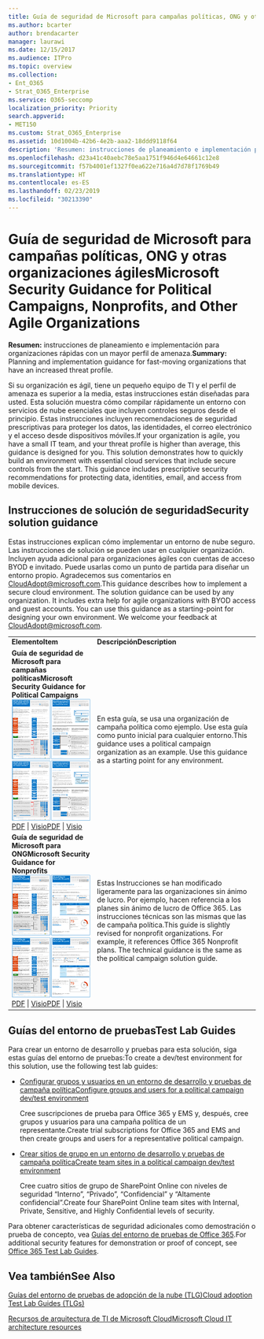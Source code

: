 ```yaml
---
title: Guía de seguridad de Microsoft para campañas políticas, ONG y otras organizaciones ágiles
ms.author: bcarter
author: brendacarter
manager: laurawi
ms.date: 12/15/2017
ms.audience: ITPro
ms.topic: overview
ms.collection:
- Ent_O365
- Strat_O365_Enterprise
ms.service: O365-seccomp
localization_priority: Priority
search.appverid:
- MET150
ms.custom: Strat_O365_Enterprise
ms.assetid: 10d1004b-42b6-4e2b-aaa2-18ddd9118f64
description: 'Resumen: instrucciones de planeamiento e implementación para organizaciones rápidas con un mayor perfil de amenaza.'
ms.openlocfilehash: d23a41c40aebc78e5aa1751f946d4e64661c12e8
ms.sourcegitcommit: f57b4001ef1327f0ea622e716a4d7d78f1769b49
ms.translationtype: HT
ms.contentlocale: es-ES
ms.lasthandoff: 02/23/2019
ms.locfileid: "30213390"
---
```

# <a name="microsoft-security-guidance-for-political-campaigns-nonprofits-and-other-agile-organizations"></a><span data-ttu-id="7b979-103">Guía de seguridad de Microsoft para campañas políticas, ONG y otras organizaciones ágiles</span><span class="sxs-lookup"><span data-stu-id="7b979-103">Microsoft Security Guidance for Political Campaigns, Nonprofits, and Other Agile Organizations</span></span>

 <span data-ttu-id="7b979-104">**Resumen:** instrucciones de planeamiento e implementación para organizaciones rápidas con un mayor perfil de amenaza.</span><span class="sxs-lookup"><span data-stu-id="7b979-104">**Summary:** Planning and implementation guidance for fast-moving organizations that have an increased threat profile.</span></span>
  
<span data-ttu-id="7b979-p101">Si su organización es ágil, tiene un pequeño equipo de TI y el perfil de amenaza es superior a la media, estas instrucciones están diseñadas para usted. Esta solución muestra cómo compilar rápidamente un entorno con servicios de nube esenciales que incluyen controles seguros desde el principio. Estas instrucciones incluyen recomendaciones de seguridad prescriptivas para proteger los datos, las identidades, el correo electrónico y el acceso desde dispositivos móviles.</span><span class="sxs-lookup"><span data-stu-id="7b979-p101">If your organization is agile, you have a small IT team, and your threat profile is higher than average, this guidance is designed for you. This solution demonstrates how to quickly build an environment with essential cloud services that include secure controls from the start. This guidance includes prescriptive security recommendations for protecting data, identities, email, and access from mobile devices.</span></span>
  
## <a name="security-solution-guidance"></a><span data-ttu-id="7b979-108">Instrucciones de solución de seguridad</span><span class="sxs-lookup"><span data-stu-id="7b979-108">Security solution guidance</span></span>

<span data-ttu-id="7b979-p102">Estas instrucciones explican cómo implementar un entorno de nube seguro. Las instrucciones de solución se pueden usar en cualquier organización. Incluyen ayuda adicional para organizaciones ágiles con cuentas de acceso BYOD e invitado. Puede usarlas como un punto de partida para diseñar un entorno propio. Agradecemos sus comentarios en [CloudAdopt@microsoft.com](mailto:CloudAdopt@microsoft.com).</span><span class="sxs-lookup"><span data-stu-id="7b979-p102">This guidance describes how to implement a secure cloud environment. The solution guidance can be used by any organization. It includes extra help for agile organizations with BYOD access and guest accounts. You can use this guidance as a starting-point for designing your own environment. We welcome your feedback at [CloudAdopt@microsoft.com](mailto:CloudAdopt@microsoft.com).</span></span> 
  
|||
|:-----|:-----|
|<span data-ttu-id="7b979-114">**Elemento**</span><span class="sxs-lookup"><span data-stu-id="7b979-114">**Item**</span></span> <br/> |<span data-ttu-id="7b979-115">**Descripción**</span><span class="sxs-lookup"><span data-stu-id="7b979-115">**Description**</span></span> <br/> |
|<span data-ttu-id="7b979-116">**Guía de seguridad de Microsoft para campañas políticas**</span><span class="sxs-lookup"><span data-stu-id="7b979-116">**Microsoft Security Guidance for Political Campaigns**</span></span> <br/> <span data-ttu-id="7b979-117">[![Miniatura de conjunto de minipósteres.](media/d370ce28-ca40-4930-9a2c-907312aa06c8.png)          ](http://download.microsoft.com/download/B/4/D/B4D520C3-4D0C-4B4D-BFB9-09F0651C2775/MSFT_Cloud_architecture_security%20for%20political%20campaigns.pdf)</span><span class="sxs-lookup"><span data-stu-id="7b979-117">[![Thumb nail for mini poster set.](media/d370ce28-ca40-4930-9a2c-907312aa06c8.png)          ](http://download.microsoft.com/download/B/4/D/B4D520C3-4D0C-4B4D-BFB9-09F0651C2775/MSFT_Cloud_architecture_security%20for%20political%20campaigns.pdf)</span></span> <br/> <span data-ttu-id="7b979-118">[PDF](http://download.microsoft.com/download/B/4/D/B4D520C3-4D0C-4B4D-BFB9-09F0651C2775/MSFT_Cloud_architecture_security%20for%20political%20campaigns.pdf)  \| [Visio](http://download.microsoft.com/download/B/4/D/B4D520C3-4D0C-4B4D-BFB9-09F0651C2775/MSFT_Cloud_architecture_security%20for%20political%20campaigns.vsdx)</span><span class="sxs-lookup"><span data-stu-id="7b979-118">[PDF](http://download.microsoft.com/download/B/4/D/B4D520C3-4D0C-4B4D-BFB9-09F0651C2775/MSFT_Cloud_architecture_security%20for%20political%20campaigns.pdf)  \| [Visio](http://download.microsoft.com/download/B/4/D/B4D520C3-4D0C-4B4D-BFB9-09F0651C2775/MSFT_Cloud_architecture_security%20for%20political%20campaigns.vsdx)</span></span> <br/> |<span data-ttu-id="7b979-p103">En esta guía, se usa una organización de campaña política como ejemplo. Use esta guía como punto inicial para cualquier entorno.</span><span class="sxs-lookup"><span data-stu-id="7b979-p103">This guidance uses a political campaign organization as an example. Use this guidance as a starting point for any environment.</span></span>  <br/> |
|<span data-ttu-id="7b979-121">**Guía de seguridad de Microsoft para ONG**</span><span class="sxs-lookup"><span data-stu-id="7b979-121">**Microsoft Security Guidance for Nonprofits**</span></span> <br/> <span data-ttu-id="7b979-122">[![Imagen en miniatura de archivo descargable](media/e4784889-1c69-4067-9a8f-31d31d1eceea.png)          ](http://download.microsoft.com/download/9/4/3/94389612-C679-4061-8DF2-D9A15D72B65F/Microsoft_Cloud%20Architecture_Security%20for%20Nonprofits.pdf)</span><span class="sxs-lookup"><span data-stu-id="7b979-122">[![Thumnail image for downloadable file](media/e4784889-1c69-4067-9a8f-31d31d1eceea.png)          ](http://download.microsoft.com/download/9/4/3/94389612-C679-4061-8DF2-D9A15D72B65F/Microsoft_Cloud%20Architecture_Security%20for%20Nonprofits.pdf)</span></span> <br/> <span data-ttu-id="7b979-123">[PDF](http://download.microsoft.com/download/9/4/3/94389612-C679-4061-8DF2-D9A15D72B65F/Microsoft_Cloud%20Architecture_Security%20for%20Nonprofits.pdf)  \| [Visio](http://download.microsoft.com/download/9/4/3/94389612-C679-4061-8DF2-D9A15D72B65F/Microsoft_Cloud%20Architecture_Security%20for%20Nonprofits.vsdx)</span><span class="sxs-lookup"><span data-stu-id="7b979-123">[PDF](http://download.microsoft.com/download/9/4/3/94389612-C679-4061-8DF2-D9A15D72B65F/Microsoft_Cloud%20Architecture_Security%20for%20Nonprofits.pdf)  \| [Visio](http://download.microsoft.com/download/9/4/3/94389612-C679-4061-8DF2-D9A15D72B65F/Microsoft_Cloud%20Architecture_Security%20for%20Nonprofits.vsdx)</span></span> <br/> |<span data-ttu-id="7b979-p104">Estas Instrucciones se han modificado ligeramente para las organizaciones sin ánimo de lucro. Por ejemplo, hacen referencia a los planes sin ánimo de lucro de Office 365. Las instrucciones técnicas son las mismas que las de campaña política.</span><span class="sxs-lookup"><span data-stu-id="7b979-p104">This guide is slightly revised for nonprofit organizations. For example, it references Office 365 Nonprofit plans. The technical guidance is the same as the political campaign solution guide.</span></span>  <br/> |
   
## <a name="test-lab-guides"></a><span data-ttu-id="7b979-127">Guías del entorno de pruebas</span><span class="sxs-lookup"><span data-stu-id="7b979-127">Test Lab Guides</span></span>

<span data-ttu-id="7b979-128">Para crear un entorno de desarrollo y pruebas para esta solución, siga estas guías del entorno de pruebas:</span><span class="sxs-lookup"><span data-stu-id="7b979-128">To create a dev/test environment for this solution, use the following test lab guides:</span></span> 
  
- [<span data-ttu-id="7b979-129">Configurar grupos y usuarios en un entorno de desarrollo y pruebas de campaña política</span><span class="sxs-lookup"><span data-stu-id="7b979-129">Configure groups and users for a political campaign dev/test environment</span></span>](https://docs.microsoft.com/office365/enterprise/configure-groups-and-users-for-a-political-campaign-dev-test-environment)
    
     <span data-ttu-id="7b979-130">Cree suscripciones de prueba para Office 365 y EMS y, después, cree grupos y usuarios para una campaña política de un representante.</span><span class="sxs-lookup"><span data-stu-id="7b979-130">Create trial subscriptions for Office 365 and EMS and then create groups and users for a representative political campaign.</span></span>
    
- [<span data-ttu-id="7b979-131">Crear sitios de grupo en un entorno de desarrollo y pruebas de campaña política</span><span class="sxs-lookup"><span data-stu-id="7b979-131">Create team sites in a political campaign dev/test environment</span></span>](https://docs.microsoft.com/office365/enterprise/create-team-sites-in-a-political-campaign-dev-test-environment)
    
    <span data-ttu-id="7b979-132">Cree cuatro sitios de grupo de SharePoint Online con niveles de seguridad “Interno”, “Privado”, “Confidencial” y “Altamente confidencial”.</span><span class="sxs-lookup"><span data-stu-id="7b979-132">Create four SharePoint Online team sites with Internal, Private, Sensitive, and Highly Confidential levels of security.</span></span>
    
<span data-ttu-id="7b979-133">Para obtener características de seguridad adicionales como demostración o prueba de concepto, vea [Guías del entorno de pruebas de Office 365](http://aka.ms/o365tlgs).</span><span class="sxs-lookup"><span data-stu-id="7b979-133">For additional security features for demonstration or proof of concept, see [Office 365 Test Lab Guides](http://aka.ms/o365tlgs).</span></span>
  
## <a name="see-also"></a><span data-ttu-id="7b979-134">Vea también</span><span class="sxs-lookup"><span data-stu-id="7b979-134">See Also</span></span>

[<span data-ttu-id="7b979-135">Guías del entorno de pruebas de adopción de la nube (TLG)</span><span class="sxs-lookup"><span data-stu-id="7b979-135">Cloud adoption Test Lab Guides (TLGs)</span></span>](https://docs.microsoft.com/office365/enterprise/cloud-adoption-test-lab-guides-tlgs)
  
[<span data-ttu-id="7b979-136">Recursos de arquitectura de TI de Microsoft Cloud</span><span class="sxs-lookup"><span data-stu-id="7b979-136">Microsoft Cloud IT architecture resources</span></span>](https://docs.microsoft.com/office365/enterprise/microsoft-cloud-it-architecture-resources)



